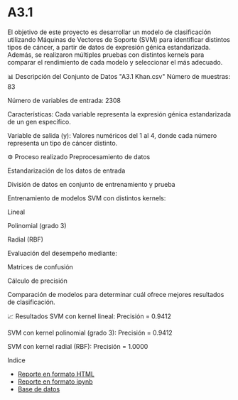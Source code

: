# A3.1
El objetivo de este proyecto es desarrollar un modelo de clasificación utilizando Máquinas de Vectores de Soporte (SVM) para identificar distintos tipos de cáncer, a partir de datos de expresión génica estandarizada. Además, se realizaron múltiples pruebas con distintos kernels para comparar el rendimiento de cada modelo y seleccionar el más adecuado.

📊 Descripción del Conjunto de Datos "A3.1 Khan.csv"
Número de muestras: 83

Número de variables de entrada: 2308

Características: Cada variable representa la expresión génica estandarizada de un gen específico.

Variable de salida (y): Valores numéricos del 1 al 4, donde cada número representa un tipo de cáncer distinto.

⚙️ Proceso realizado
Preprocesamiento de datos

Estandarización de los datos de entrada

División de datos en conjunto de entrenamiento y prueba

Entrenamiento de modelos SVM con distintos kernels:

Lineal

Polinomial (grado 3)

Radial (RBF)

Evaluación del desempeño mediante:

Matrices de confusión

Cálculo de precisión

Comparación de modelos para determinar cuál ofrece mejores resultados de clasificación.

📈 Resultados
SVM con kernel lineal: Precisión = 0.9412

SVM con kernel polinomial (grado 3): Precisión = 0.9412

SVM con kernel radial (RBF): Precisión = 1.0000


Indice

- [Reporte en formato HTML](A3.1_641675.html)
- [Reporte en formato ipynb](A3.1_641675.ipynb)
- [Base de datos](A3.1%20Khan.csv)
